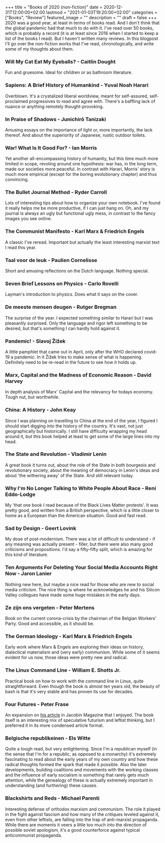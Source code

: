 +++
title =  "Books of 2020 (non-fiction)"
date = 2020-12-31T12:00:00+02:00
lastmod = "2021-01-03T19:20:00+02:00"
categories = ["Books", "Review"]
featured_image = ""
description = ""
draft = false
+++
2020 was a good year, at least in terms of books read. And I don't think that the global pandemic had that much to do with it. I've read over 50 books, which is probably a record (it is at least since 2016 when I started to keep a list of the books I read). But I haven't written many reviews. In this blogpost I'll go over the non-fiction works that I've read, chronologically, and write some of my thoughts about them.
<!--more-->

### Will My Cat Eat My Eyeballs? - Caitlin Dought
Fun and gruesome. Ideal for children *or* as bathroom literature. 

### Sapiens: A Brief History of Humankind - Yuval Noah Harari
Overblown. It's a crystalized liberal worldview, meant for self-assured, self-proclaimed progressives to read and agree with. There's a baffling lack of nuance or anything remotely thought-provoking. 

### In Praise of Shadows - Junichirō Tanizaki
Amusing essays on the importance of light or, more importantly, the lack thereof. And about the superiority of Japanese, rustic outdoor toilets.

### War! What Is It Good For? - Ian Morris
Yet another all-encompassing history of humanity, but this time much more limited in scope, revoling around one hypothesis: war has, in the long term, made our societies more peaceful. In contrast with Harari, Morris' story is much more empirical (except for the boring evolutionary chapter) and thus convincing.

### The Bullet Journal Method - Ryder Carroll
Lots of interesting tips about how to organize your own notebook. I've found it really helps me be more productive, if I can just hang on. Oh, and my journal is always an ugly but functional ugly mess, in contrast to the fancy images you see online.

### The Communist Manifesto - Karl Marx & Friedrich Engels
A classic I've reread. Important but actually the least interesting marxist text I read this year.

### Taal voor de leuk - Paulien Cornelisse
Short and amusing reflections on the Dutch language. Nothing special.

### Seven Brief Lessons on Physics - Carlo Rovelli
Layman's introduction to physics. Does what it says on the cover.

### De meeste mensen deugen - Rutger Bregman
The surprise of the year. I expected something similar to Harari but I was pleasantly surprised. Only the language and rigor left something to be desired, but that's something I can hardly hold against it.

### Pandemic! - Slavoj Žižek
A little pamphlet that came out in April, only after the WHO declared covid-19 a pandemic. In it Žižek tries to make sense of what is happening. Definitely need to be re-read in the future to see how it holds up.

### Marx, Capital and the Madness of Economic Reason - David Harvey
In depth analysis of Marx' Capital and the relevancy for todays economy. Tough nut, but worthwhile.

### China: A History - John Keay
Since I was planning on travelling to China at the end of the year, I figured I should start digging into the history of the country. It's vast, not just geographically but historically. I still have difficulty wrapping my head around it, but this book helped at least to get some of the large lines into my head.

### The State and Revolution - Vladimir Lenin
A great book it turns out, about the role of the State in both bourgeois and revolutionary society, about the meaning of democracy in Lenin's ideas and about 'the withering away' of the State. And still relevant today.

### Why I'm No Longer Talking to White People About Race - Reni Eddo-Lodge
My 'that one book I read because of the Black Lives Matter protests'. It was pretty good, and written from a British perspective, which is a little closer to home as a European than the American situation. Good and fast read.

### Sad by Design - Geert Lovink
My dose of post-modernism. There was a lot of difficult to understand - if any meaning was actually present - filler, but there were also many good criticisms and propositions. I'd say a fifty-fifty split, which is amazing for this kind of literature.

### Ten Arguments For Deleting Your Social Media Accounts Right Now - Jaron Lanier
Nothing new here, but maybe a nice read for those who are new to social media criticism. The nice thing is where he acknowledges he and his Silicon Valley collegues have made some huge mistakes in the early days.

### Ze zijn ons vergeten - Peter Mertens
Book on the current corona-crisis by the chairman of the Belgian Workers' Party. Good and accessible, as it should be.

### The German Ideology - Karl Marx & Friedrich Engels
Early work where Marx & Engels are exploring their ideas on history, dialectical materialism and (very early) communism. While some of it seems evident for us now, those ideas were pretty new and radical.

### The Linux Command Line - William E. Shotts Jr.
Practical book on how to work with the command line in Linux, quite straightforward. Even though the book is almost ten years old, the beauty of bash is that it's very stable and has proven its use for decades.

### Four Futures - Peter Frase
An expansion on [his article](https://www.jacobinmag.com/2011/12/four-futures/) in Jacobin Magazine that I enjoyed. The book itself is an interesting mix of speculative futurism and leftist thinking, but I preferred it in its more condensed article format.

### Belgische republikeinen - Els Witte
Quite a tough read, but very enlightening. Since I'm a republican myself (in the sense that I'm for a republic, as opposed to a monarchy) it's extremely fascinating to read about the early years of my own country and how these radical thoughts formed the spark that made it possible. Also the later developments, building coalitions and movements with the working classes and the influence of early socialism is something that rarely gets much attention, while the genealogy of these is actually extremely important in understanding (and furthering) these causes.

### Blackshirts and Reds - Michael Parenti
Interesting defense of orthodox marxism and communism. The role it played in the fight against fascism and how many of the critiques leveled against it, even from other leftists, are falling into the trap of anti-marxist propaganda. While there are moments it veers a little too much into the direction of possible soviet apologism, it's a good counterforce against typical anticommunist propaganda.
